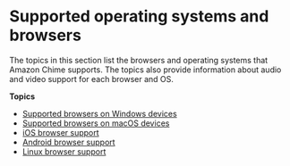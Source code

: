 # Supported operating systems and browsers<a name="supported-browser-os"></a>

The topics in this section list the browsers and operating systems that Amazon Chime supports\. The topics also provide information about audio and video support for each browser and OS\.

**Topics**
+ [Supported browsers on Windows devices](win-browser-support.md)
+ [Supported browsers on macOS devices](macos-browser-support.md)
+ [iOS browser support](ios-browser-support.md)
+ [Android browser support](android-browser-support.md)
+ [Linux browser support](linux-browser-support.md)